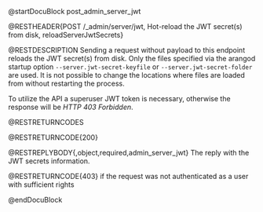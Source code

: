 
@startDocuBlock post_admin_server_jwt

@RESTHEADER{POST /_admin/server/jwt, Hot-reload the JWT secret(s) from disk, reloadServerJwtSecrets}

@RESTDESCRIPTION
Sending a request without payload to this endpoint reloads the JWT secret(s)
from disk. Only the files specified via the arangod startup option
`--server.jwt-secret-keyfile` or `--server.jwt-secret-folder` are used.
It is not possible to change the locations where files are loaded from
without restarting the process.

To utilize the API a superuser JWT token is necessary, otherwise the response
will be _HTTP 403 Forbidden_.

@RESTRETURNCODES

@RESTRETURNCODE{200}

@RESTREPLYBODY{,object,required,admin_server_jwt}
The reply with the JWT secrets information.

@RESTRETURNCODE{403}
if the request was not authenticated as a user with sufficient rights

@endDocuBlock
